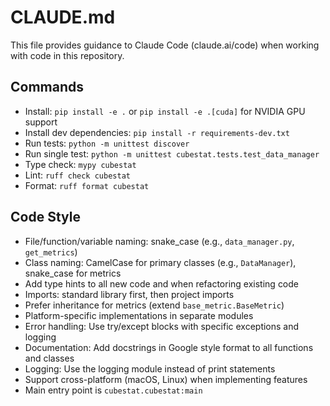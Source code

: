 # CLAUDE.md

This file provides guidance to Claude Code (claude.ai/code) when working with code in this repository.

## Commands
- Install: `pip install -e .` or `pip install -e .[cuda]` for NVIDIA GPU support
- Install dev dependencies: `pip install -r requirements-dev.txt`
- Run tests: `python -m unittest discover`
- Run single test: `python -m unittest cubestat.tests.test_data_manager`
- Type check: `mypy cubestat`
- Lint: `ruff check cubestat`
- Format: `ruff format cubestat`

## Code Style
- File/function/variable naming: snake_case (e.g., `data_manager.py`, `get_metrics`)
- Class naming: CamelCase for primary classes (e.g., `DataManager`), snake_case for metrics 
- Add type hints to all new code and when refactoring existing code
- Imports: standard library first, then project imports
- Prefer inheritance for metrics (extend `base_metric.BaseMetric`)
- Platform-specific implementations in separate modules
- Error handling: Use try/except blocks with specific exceptions and logging
- Documentation: Add docstrings in Google style format to all functions and classes
- Logging: Use the logging module instead of print statements
- Support cross-platform (macOS, Linux) when implementing features
- Main entry point is `cubestat.cubestat:main`
